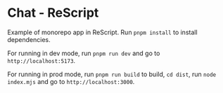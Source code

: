 # Chat - ReScript

Example of monorepo app in ReScript. Run `pnpm install` to install dependencies.

For running in dev mode, run `pnpm run dev` and go to `http://localhost:5173`.

For running in prod mode, run `pnpm run build` to build, `cd dist`, run `node index.mjs` and go to `http://localhost:3000`.

